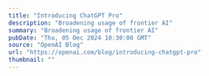 ```yaml
---
title: "Introducing ChatGPT Pro"
description: "Broadening usage of frontier AI"
summary: "Broadening usage of frontier AI"
pubDate: "Thu, 05 Dec 2024 10:30:00 GMT"
source: "OpenAI Blog"
url: "https://openai.com/blog/introducing-chatgpt-pro"
thumbnail: ""
---
```


